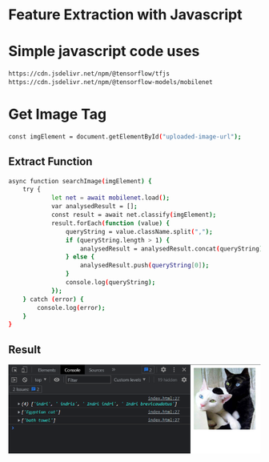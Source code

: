 # Feature Extraction with Javascript
# Simple javascript code uses
```sh
https://cdn.jsdelivr.net/npm/@tensorflow/tfjs
https://cdn.jsdelivr.net/npm/@tensorflow-models/mobilenet
```
# Get Image Tag
```sh
const imgElement = document.getElementById("uploaded-image-url");
```
## Extract Function
```sh
async function searchImage(imgElement) {
    try {
            let net = await mobilenet.load();
            var analysedResult = [];
            const result = await net.classify(imgElement);
            result.forEach(function (value) {
                queryString = value.className.split(",");
                if (queryString.length > 1) {
                    analysedResult = analysedResult.concat(queryString);
                } else {
                    analysedResult.push(queryString[0]);
                }
                console.log(queryString);
            });
    } catch (error) {
        console.log(error);
    }
}
```

## Result
![alt text](screen-1.png)